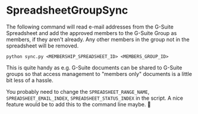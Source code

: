 
# SpreadsheetGroupSync

The following command will read e-mail addresses from the G-Suite Spreadsheet and add the approved members to the G-Suite Group as members, if they aren't already. Any other members in the group not in the spreadsheet will be removed.

```
python sync.py <MEMBERSHIP_SPREADSHEET_ID> <MEMBERS_GROUP_ID>
```

This is quite handy as e.g. G-Suite documents can be shared to G-Suite groups so that access management to "members only" documents is a little bit less of a hassle.

You probably need to change the `SPREADSHEET_RANGE_NAME`, `SPREADSHEET_EMAIL_INDEX`, `SPREADSHEET_STATUS_INDEX` in the script. A nice feature would be to add this to the command line maybe. :fox_face:
